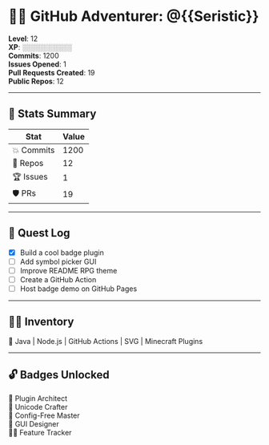 # 🧝‍♀️ GitHub Adventurer: @{{Seristic}}

**Level**: 12  
**XP**: ░░░░░░░░░░  
**Commits**: 1200  
**Issues Opened**: 1  
**Pull Requests Created**: 19  
**Public Repos**: 12  

---

## 🎯 Stats Summary

| Stat           | Value         |
|----------------|---------------|
| 💥 Commits     | 1200    |
| 🧠 Repos       | 12     |
| 🏆 Issues      | 1    |
| 🛡️ PRs         | 19       |

---

## 📜 Quest Log

- [x] Build a cool badge plugin  
- [ ] Add symbol picker GUI  
- [ ] Improve README RPG theme  
- [ ] Create a GitHub Action  
- [ ] Host badge demo on GitHub Pages  

---

## 🧙‍♂️ Inventory

🧰 Java | Node.js | GitHub Actions | SVG | Minecraft Plugins  

---

## 🔓 Badges Unlocked

🏅 Plugin Architect  
🎨 Unicode Crafter  
🔧 Config-Free Master  
🧩 GUI Designer  
🕵️‍♀️ Feature Tracker  
